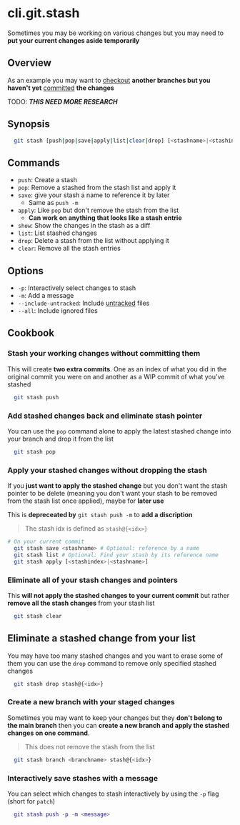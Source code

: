 # cli.git.stash

Sometimes you may be working on various changes but you may need to **put your
current changes aside temporarily**

## Overview

As an example you may want to [checkout](./it3j.md) **another branches but you
haven't yet** [committed](./nr07.md) **the changes**

TODO: **_THIS NEED MORE RESEARCH_**

## Synopsis

```sh
  git stash [push|pop|save|apply|list|clear|drop] [<stashname>|<stashindex>]
```

## Commands

- `push`: Create a stash
- `pop`: Remove a stashed from the stash list and apply it
- `save`: give your stash a name to reference it by later
  - Same as `push -m`
- `apply`: Like `pop` but don't remove the stash from the list
  - **Can work on anything that looks like a stash entrie**
- `show`: Show the changes in the stash as a diff
- `list`: List stashed changes
- `drop`: Delete a stash from the list without applying it
- `clear`: Remove all the stash entries

## Options

- `-p`: Interactively select changes to stash
- `-m`: Add a message
- `--include-untracked`: Include [untracked](./4tak.md) files
- `--all`: Include ignored files

## Cookbook

### Stash your working changes without committing them

This will create **two extra commits**. One as an index of what you did in the
original commit you were on and another as a WIP commit of what you've stashed

```sh
  git stash push
```

### Add stashed changes back and eliminate stash pointer

You can use the `pop` command alone to apply the latest stashed
change into your branch and drop it from the list

```sh
  git stash pop
```

### Apply your stashed changes without dropping the stash

If you **just want to apply the stashed change** but you don't want the stash
pointer to be delete (meaning you don't want your stash to be removed
from the stash list once applied), maybe for **later use**

This is **depreceated by** `git stash push -m` to **add a discription**

> The stash idx is defined as `stash@{<idx>}`

```sh
# On your current commit
  git stash save <stashname> # Optional: reference by a name
  git stash list # Optional: Find your stash by its reference name
  git stash apply [<stashindex>|<stashname>]
```

### Eliminate all of your stash changes and pointers

This **will not apply the stashed changes to your current commit**
but rather **remove all the stash changes** from your stash list

```sh
  git stash clear
```

## Eliminate a stashed change from your list

You may have too many stashed changes and you want to erase 
some of them you can use the `drop` command to remove only
specified stashed changes

```sh
  git stash drop stash@{<idx>}
```

### Create a new branch with your staged changes

Sometimes you may want to keep your changes but they **don't belong to the main
branch** then you can **create a new branch and **apply** the stashed changes on one
command**.

> This does not remove the stash from the list

```sh
  git stash branch <branchname> stash@{<idx>}
```

### Interactively save stashes with a message

You can select which changes to stash interactively by using
the `-p` flag (short for `patch`)

```lua
  git stash push -p -m <message>
```
